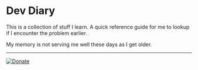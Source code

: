 # Dev Diary

This is a collection of stuff I learn. A quick reference guide for me to lookup if I encounter the problem earlier. 

My memory is not serving me well these days as I get older.

---

[![Donate](https://img.shields.io/badge/Donate-PayPal-green.svg)](https://www.paypal.me/palaniraja)

